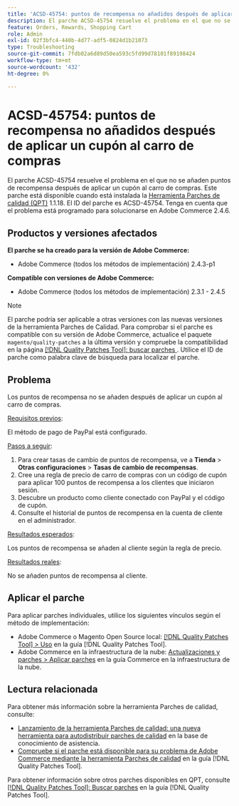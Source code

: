 ```yaml
---
title: 'ACSD-45754: puntos de recompensa no añadidos después de aplicar un cupón al carro de compras'
description: El parche ACSD-45754 resuelve el problema en el que no se añaden puntos de recompensa después de aplicar un cupón al carro de compras. Este parche está disponible cuando está instalada la [Quality Patches Tool (QPT)](https://experienceleague.adobe.com/es/docs/commerce-operations/tools/quality-patches-tool/quality-patches-tool-to-self-serve-quality-patches) 1.1.18. El ID del parche es ACSD-45754. Tenga en cuenta que el problema está programado para solucionarse en Adobe Commerce 2.4.6.
feature: Orders, Rewards, Shopping Cart
role: Admin
exl-id: 02f3bfc4-440b-4d77-adf5-0824d1b21073
type: Troubleshooting
source-git-commit: 7fdb02a6d89d50ea593c5fd99d78101f89198424
workflow-type: tm+mt
source-wordcount: '432'
ht-degree: 0%

---
```


# ACSD-45754: puntos de recompensa no añadidos después de aplicar un cupón al carro de compras

El parche ACSD-45754 resuelve el problema en el que no se añaden puntos de recompensa después de aplicar un cupón al carro de compras. Este parche está disponible cuando está instalada la [Herramienta Parches de calidad (QPT)](https://experienceleague.adobe.com/es/docs/commerce-operations/tools/quality-patches-tool/quality-patches-tool-to-self-serve-quality-patches) 1.1.18. El ID del parche es ACSD-45754. Tenga en cuenta que el problema está programado para solucionarse en Adobe Commerce 2.4.6.

## Productos y versiones afectados

**El parche se ha creado para la versión de Adobe Commerce:**

* Adobe Commerce (todos los métodos de implementación) 2.4.3-p1

**Compatible con versiones de Adobe Commerce:**

* Adobe Commerce (todos los métodos de implementación) 2.3.1 - 2.4.5

>[!NOTE]
>
>El parche podría ser aplicable a otras versiones con las nuevas versiones de la herramienta Parches de Calidad. Para comprobar si el parche es compatible con su versión de Adobe Commerce, actualice el paquete `magento/quality-patches` a la última versión y compruebe la compatibilidad en la página [[!DNL Quality Patches Tool]: buscar parches ](https://experienceleague.adobe.com/es/docs/commerce-operations/tools/quality-patches-tool/quality-patches-tool-to-self-serve-quality-patches). Utilice el ID de parche como palabra clave de búsqueda para localizar el parche.

## Problema

Los puntos de recompensa no se añaden después de aplicar un cupón al carro de compras.

<u>Requisitos previos</u>:

El método de pago de PayPal está configurado.

<u>Pasos a seguir</u>:

1. Para crear tasas de cambio de puntos de recompensa, ve a **Tienda** > **Otras configuraciones** > **Tasas de cambio de recompensas**.
1. Cree una regla de precio de carro de compras con un código de cupón para aplicar 100 puntos de recompensa a los clientes que iniciaron sesión.
1. Descubre un producto como cliente conectado con PayPal y el código de cupón.
1. Consulte el historial de puntos de recompensa en la cuenta de cliente en el administrador.

<u>Resultados esperados</u>:

Los puntos de recompensa se añaden al cliente según la regla de precio.

<u>Resultados reales</u>:

No se añaden puntos de recompensa al cliente.

## Aplicar el parche

Para aplicar parches individuales, utilice los siguientes vínculos según el método de implementación:

* Adobe Commerce o Magento Open Source local: [[!DNL Quality Patches Tool] > Uso](/help/tools/quality-patches-tool/usage.md) en la guía [!DNL Quality Patches Tool].
* Adobe Commerce en la infraestructura de la nube: [Actualizaciones y parches > Aplicar parches](https://experienceleague.adobe.com/docs/commerce-cloud-service/user-guide/develop/upgrade/apply-patches.html?lang=es) en la guía Commerce en la infraestructura de la nube.

## Lectura relacionada

Para obtener más información sobre la herramienta Parches de calidad, consulte:

* [Lanzamiento de la herramienta Parches de calidad: una nueva herramienta para autodistribuir parches de calidad](https://experienceleague.adobe.com/es/docs/commerce-operations/tools/quality-patches-tool/quality-patches-tool-to-self-serve-quality-patches) en la base de conocimiento de asistencia.
* [Compruebe si el parche está disponible para su problema de Adobe Commerce mediante la herramienta Parches de calidad](/help/tools/quality-patches-tool/patches-available-in-qpt/check-patch-for-magento-issue-with-magento-quality-patches.md) en la guía [!DNL Quality Patches Tool].

Para obtener información sobre otros parches disponibles en QPT, consulte [[!DNL Quality Patches Tool]: Buscar parches](https://experienceleague.adobe.com/tools/commerce-quality-patches/index.html?lang=es) en la guía [!DNL Quality Patches Tool].
